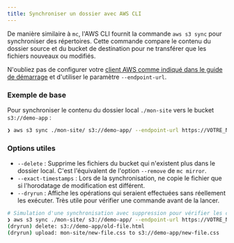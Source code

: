 ```yaml
---
title: Synchroniser un dossier avec AWS CLI
---
```


De manière similaire à `mc`, l'AWS CLI fournit la commande `aws s3 sync` pour synchroniser des répertoires. Cette commande compare le contenu du dossier source et du bucket de destination pour ne transférer que les fichiers nouveaux ou modifiés.

N'oubliez pas de configurer votre [client AWS comme indiqué dans le guide de démarrage](../quickstart.md) et d'utiliser le paramètre `--endpoint-url`.

### Exemple de base

Pour synchroniser le contenu du dossier local `./mon-site` vers le bucket `s3://demo-app` :

```bash
❯ aws s3 sync ./mon-site/ s3://demo-app/ --endpoint-url https://VOTRE_NAMESPACE.s3.fr1.cloud-temple.com
```

### Options utiles

*   `--delete` : Supprime les fichiers du bucket qui n'existent plus dans le dossier local. C'est l'équivalent de l'option `--remove` de `mc mirror`.
*   `--exact-timestamps` : Lors de la synchronisation, ne copie le fichier que si l'horodatage de modification est différent.
*   `--dryrun` : Affiche les opérations qui seraient effectuées sans réellement les exécuter. Très utile pour vérifier une commande avant de la lancer.

```bash
# Simulation d'une synchronisation avec suppression pour vérifier les changements
❯ aws s3 sync ./mon-site/ s3://demo-app/ --endpoint-url https://VOTRE_NAMESPACE.s3.fr1.cloud-temple.com --delete --dryrun
(dryrun) delete: s3://demo-app/old-file.html
(dryrun) upload: mon-site/new-file.css to s3://demo-app/new-file.css
